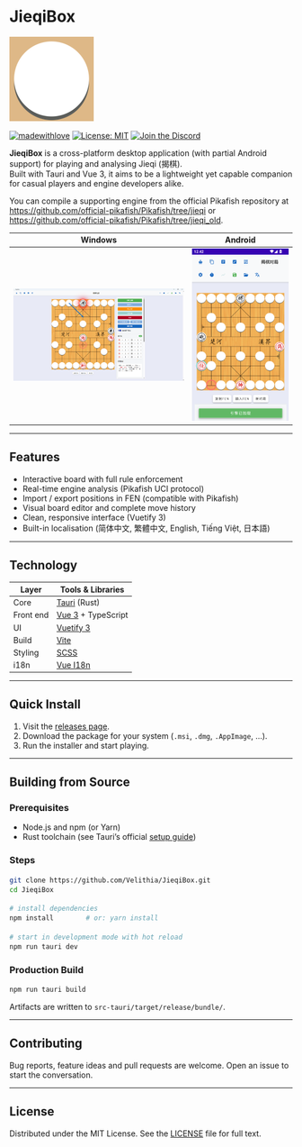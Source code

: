 # JieqiBox

![JieqiBox Logo](./wood_yellow_logo.png)

[![madewithlove](https://img.shields.io/badge/made_with-%E2%9D%A4-red?style=for-the-badge&labelColor=orange
)](https://github.com/Velithia/JieqiBox/)
[![License: MIT](https://img.shields.io/badge/License-MIT-yellow.svg?style=for-the-badge)](https://opensource.org/licenses/MIT)
[![Join the Discord](https://img.shields.io/discord/1391287860249759827?style=for-the-badge&logo=discord&logoColor=white&color=5865F2)](https://discord.gg/d8HxM5Erad)

**JieqiBox** is a cross-platform desktop application (with partial Android support) for playing and analysing Jieqi (揭棋).  
Built with Tauri and Vue 3, it aims to be a lightweight yet capable companion for casual players and engine developers alike.

You can compile a supporting engine from the official Pikafish repository at <https://github.com/official-pikafish/Pikafish/tree/jieqi> or <https://github.com/official-pikafish/Pikafish/tree/jieqi_old>.

| Windows | Android |
|---------|---------|
| ![JieqiBox Windows Screenshot](./screenshot.png) | ![JieqiBox Android Screenshot](./android_screenshot.png) |

---

## Features

* Interactive board with full rule enforcement  
* Real-time engine analysis (Pikafish UCI protocol)  
* Import / export positions in FEN (compatible with Pikafish)  
* Visual board editor and complete move history  
* Clean, responsive interface (Vuetify 3)  
* Built-in localisation (简体中文, 繁體中文, English, Tiếng Việt, 日本語)

---

## Technology

| Layer      | Tools & Libraries                         |
|------------|-------------------------------------------|
| Core       | [Tauri](https://tauri.app/) (Rust)        |
| Front end  | [Vue 3](https://vuejs.org/) + TypeScript  |
| UI         | [Vuetify 3](https://vuetifyjs.com/)       |
| Build      | [Vite](https://vitejs.dev/)               |
| Styling    | [SCSS](https://sass-lang.com/)            |
| i18n       | [Vue I18n](https://vue-i18n.intlify.dev/) |

---

## Quick Install

1. Visit the [releases page](https://github.com/Velithia/JieqiBox/releases).  
2. Download the package for your system (`.msi`, `.dmg`, `.AppImage`, ...).  
3. Run the installer and start playing.

---

## Building from Source

### Prerequisites

* Node.js and npm (or Yarn)  
* Rust toolchain (see Tauri’s official [setup guide](https://tauri.app/v1/guides/getting-started/prerequisites/))

### Steps

```bash
git clone https://github.com/Velithia/JieqiBox.git
cd JieqiBox

# install dependencies
npm install        # or: yarn install

# start in development mode with hot reload
npm run tauri dev
````

### Production Build

```bash
npm run tauri build
```

Artifacts are written to `src-tauri/target/release/bundle/`.

---

## Contributing

Bug reports, feature ideas and pull requests are welcome.
Open an issue to start the conversation.

---

## License

Distributed under the MIT License. See the [LICENSE](./LICENSE) file for full text.